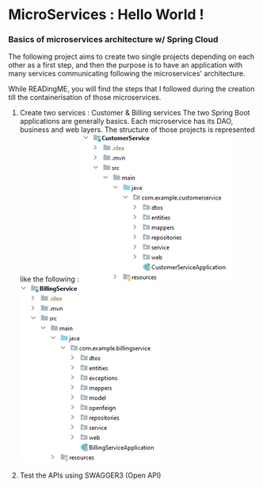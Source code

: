 # MicroServices : Hello World !
### Basics of microservices architecture w/ Spring Cloud
The following project aims to create two single projects depending on each other as a first step, and then the purpose is to have an application with many services communicating following the microservices' architecture.

While READingME, you will find the steps that I followed during the creation till the containerisation of those microservices.
1. Create two services : Customer & Billing services
    The two Spring Boot applications are generally basics. Each microservice has its DAO, business and web layers. The structure of those projects is represented like the following :
   ![Customer-service_structure](https://github.com/loubnaAminou/MicroServices/blob/main/imgs/structure_customer.png)
![Billing-service_structure](https://github.com/loubnaAminou/MicroServices/blob/main/imgs/structure_billing.png)

2. Test the APIs using SWAGGER3 (Open API)